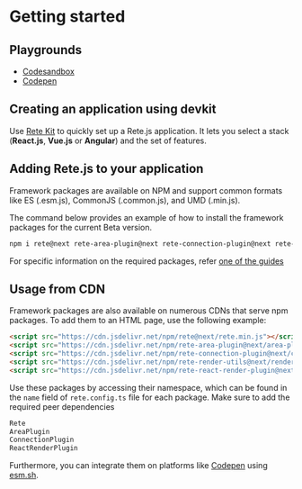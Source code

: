 # Getting started


## Playgrounds

- [Codesandbox](https://codesandbox.io/s/rete-js-v2-yrzxe5)
- [Codepen](https://codepen.io/Ni55aN/pen/rNZKejd)

## Creating an application using devkit

Use [Rete Kit](/docs/development/#rete-kit) to quickly set up a Rete.js application. It lets you select a stack (**React.js**, **Vue.js** or **Angular**) and the set of features.

## Adding Rete.js to your application

Framework packages are available on NPM and support common formats like ES (.esm.js), CommonJS (.common.js), and UMD (.min.js).

The command below provides an example of how to install the framework packages for the current Beta version.

```bash
npm i rete@next rete-area-plugin@next rete-connection-plugin@next rete-render-utils@next rete-react-render-plugin@next react react-dom
```

For specific information on the required packages, refer [one of the guides](/docs/guides/basic)


## Usage from CDN

Framework packages are also available on numerous CDNs that serve npm packages. To add them to an HTML page, use the following example:

```html
<script src="https://cdn.jsdelivr.net/npm/rete@next/rete.min.js"></script>
<script src="https://cdn.jsdelivr.net/npm/rete-area-plugin@next/area-plugin.min.js"></script>
<script src="https://cdn.jsdelivr.net/npm/rete-connection-plugin@next/connection-plugin.min.js"></script>
<script src="https://cdn.jsdelivr.net/npm/rete-render-utils@next/render-utils.min.js"></script>
<script src="https://cdn.jsdelivr.net/npm/rete-react-render-plugin@next/react-render-plugin.min.js"></script>
```

Use these packages by accessing their namespace, which can be found in the `name` field of `rete.config.ts` file for each package. Make sure to add the required peer dependencies

```js
Rete
AreaPlugin
ConnectionPlugin
ReactRenderPlugin
```

Furthermore, you can integrate them on platforms like [Codepen](https://codepen.io) using [esm.sh](https://esm.sh).
